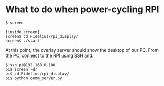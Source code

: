 # What to do when power-cycling RPI

```
$ screen

[inside screen]
screen$ cd Fidelius/rpi_display/
screen$ ./start
```
At this point, the overlay server should show the desktop of our PC. From the PC, connect to the RPI using SSH and:

```
$ ssh pi@192.168.0.100
pi$ screen -dr
pi$ cd Fidelius/rpi_display/
pi$ python comm_server.py
```
